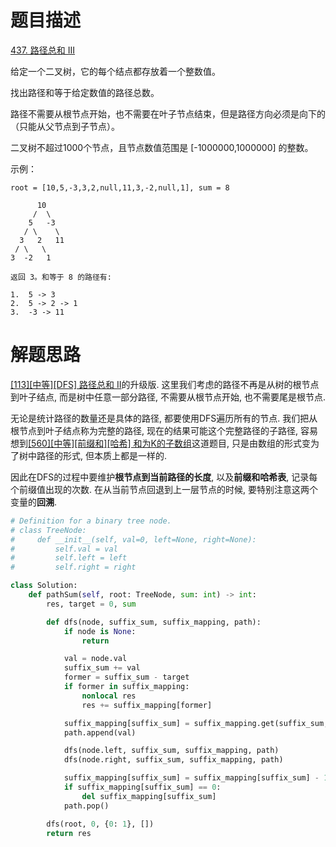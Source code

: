 # 题目描述

[437. 路径总和 III](https://leetcode-cn.com/problems/path-sum-iii/)

给定一个二叉树，它的每个结点都存放着一个整数值。

找出路径和等于给定数值的路径总数。

路径不需要从根节点开始，也不需要在叶子节点结束，但是路径方向必须是向下的（只能从父节点到子节点）。

二叉树不超过1000个节点，且节点数值范围是 [-1000000,1000000] 的整数。

示例：
```
root = [10,5,-3,3,2,null,11,3,-2,null,1], sum = 8

      10
     /  \
    5   -3
   / \    \
  3   2   11
 / \   \
3  -2   1

返回 3。和等于 8 的路径有:

1.  5 -> 3
2.  5 -> 2 -> 1
3.  -3 -> 11
```

# 解题思路

[[113][中等][DFS] 路径总和 II](/Algorithm/树/113-路径总和-II.md)的升级版. 这里我们考虑的路径不再是从树的根节点到叶子结点, 而是树中任意一部分路径, 不需要从根节点开始, 也不需要尾是根节点.

无论是统计路径的数量还是具体的路径, 都要使用DFS遍历所有的节点. 我们把从根节点到叶子结点称为完整的路径, 现在的结果可能这个完整路径的子路径, 容易想到[[560][中等][前缀和][哈希] 和为K的子数组](/Algorithm/数组/560-和为K的子数组.md)这道题目, 只是由数组的形式变为了树中路径的形式, 但本质上都是一样的.

因此在DFS的过程中要维护**根节点到当前路径的长度**, 以及**前缀和哈希表**, 记录每个前缀值出现的次数. 在从当前节点回退到上一层节点的时候, 要特别注意这两个变量的**回溯**.

```python
# Definition for a binary tree node.
# class TreeNode:
#     def __init__(self, val=0, left=None, right=None):
#         self.val = val
#         self.left = left
#         self.right = right

class Solution:
    def pathSum(self, root: TreeNode, sum: int) -> int:
        res, target = 0, sum

        def dfs(node, suffix_sum, suffix_mapping, path):
            if node is None:
                return

            val = node.val
            suffix_sum += val
            former = suffix_sum - target
            if former in suffix_mapping:
                nonlocal res
                res += suffix_mapping[former]

            suffix_mapping[suffix_sum] = suffix_mapping.get(suffix_sum, 0) + 1
            path.append(val)

            dfs(node.left, suffix_sum, suffix_mapping, path)
            dfs(node.right, suffix_sum, suffix_mapping, path)

            suffix_mapping[suffix_sum] = suffix_mapping[suffix_sum] - 1
            if suffix_mapping[suffix_sum] == 0:
                del suffix_mapping[suffix_sum]
            path.pop()

        dfs(root, 0, {0: 1}, [])
        return res
```
